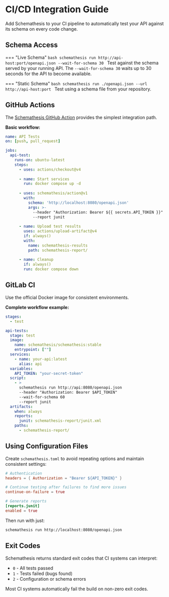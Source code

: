 # CI/CD Integration Guide

Add Schemathesis to your CI pipeline to automatically test your API against its schema on every code change.

## Schema Access

=== "Live Schema"
    ```bash
    schemathesis run http://api-host:port/openapi.json --wait-for-schema 30
    ```
    Test against the schema served by your running API. The `--wait-for-schema 30` waits up to 30 seconds for the API to become available.

=== "Static Schema"
    ```bash
    schemathesis run ./openapi.json --url http://api-host:port
    ```
    Test using a schema file from your repository.

## GitHub Actions

The [Schemathesis GitHub Action](https://github.com/schemathesis/action) provides the simplest integration path.

**Basic workflow:**

```yaml
name: API Tests
on: [push, pull_request]

jobs:
  api-test:
    runs-on: ubuntu-latest
    steps:
      - uses: actions/checkout@v4
      
      - name: Start services
        run: docker compose up -d
        
      - uses: schemathesis/action@v1
        with:
          schema: 'http://localhost:8080/openapi.json'
          args: >-
            --header "Authorization: Bearer ${{ secrets.API_TOKEN }}"
            --report junit
          
      - name: Upload test results
        uses: actions/upload-artifact@v4
        if: always()
        with:
          name: schemathesis-results
          path: schemathesis-report/
          
      - name: Cleanup
        if: always()
        run: docker compose down
```

## GitLab CI

Use the official Docker image for consistent environments.

**Complete workflow example:**
```yaml
stages:
  - test

api-tests:
  stage: test
  image: 
    name: schemathesis/schemathesis:stable
    entrypoint: [""]
  services:
    - name: your-api:latest
      alias: api
  variables:
    API_TOKEN: "your-secret-token"
  script:
    - >
      schemathesis run http://api:8080/openapi.json 
      --header "Authorization: Bearer $API_TOKEN"
      --wait-for-schema 60
      --report junit
  artifacts:
    when: always
    reports:
      junit: schemathesis-report/junit.xml
    paths:
      - schemathesis-report/
```

## Using Configuration Files

Create `schemathesis.toml` to avoid repeating options and maintain consistent settings:

```toml
# Authentication
headers = { Authorization = "Bearer ${API_TOKEN}" }

# Continue testing after failures to find more issues
continue-on-failure = true

# Generate reports
[reports.junit]
enabled = true
```

Then run with just:

```bash
schemathesis run http://localhost:8080/openapi.json
```

## Exit Codes

Schemathesis returns standard exit codes that CI systems can interpret:

- `0` - All tests passed
- `1` - Tests failed (bugs found)  
- `2` - Configuration or schema errors

Most CI systems automatically fail the build on non-zero exit codes.
